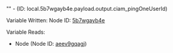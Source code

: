 "" - (ID: local.5b7wgayb4e.payload.output.ciam_pingOneUserId)

Variable Written:
Node ID: [5b7wgayb4e](../nodes/5b7wgayb4e.md)

Variable Reads:
* Node (Node ID: [aeev9gqagj](../nodes/aeev9gqagj.md))
